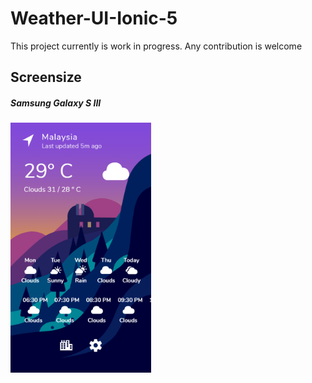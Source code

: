 # Weather-UI-Ionic-5

This project currently is work in progress. 
Any contribution is welcome

## Screensize

##### Samsung Galaxy S III 
<img width="auto" height="400px" src="https://raw.githubusercontent.com/SnowBases/Weather-UI-Ionic-5/master/screenshots/Galaxy_S_III.png" alt="Samsung Galaxy S III">
